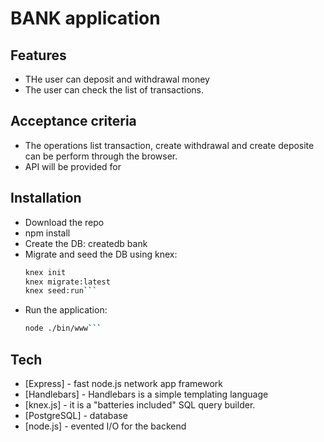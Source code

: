 # BANK application

## Features
- THe user can deposit and withdrawal money
- The user can check the list of transactions. 

## Acceptance criteria
- The operations list transaction, create withdrawal and create deposite can be perform through the browser. 
- API will be provided for

## Installation
- Download the repo
- npm install
- Create the DB: createdb bank
- Migrate and seed the DB using knex:
    ```sh
    knex init
    knex migrate:latest
    knex seed:run```
- Run the application: 
     ```sh
    node ./bin/www```
## Tech

- [Express] - fast node.js network app framework
- [Handlebars] - Handlebars is a simple templating language
- [knex.js] -  it is a "batteries included" SQL query builder.
- [PostgreSQL] - database
- [node.js] - evented I/O for the backend
